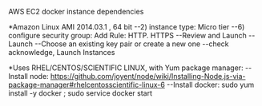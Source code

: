 AWS  EC2  docker instance dependencies

*Amazon Linux AMI 2014.03.1 , 64 bit
    --2) instance type: Micro tier
    --6) configure security group: Add Rule: HTTP. HTTPS
    --Review and Launch
    --Launch
    --Choose an existing key pair or create a new one
    --check acknowledge, Launch Instances

*Uses RHEL/CENTOS/SCIENTIFIC LINUX, with Yum package manager:
    --Install node: https://github.com/joyent/node/wiki/Installing-Node.js-via-package-manager#rhelcentosscientific-linux-6
    --Install docker: sudo yum install -y docker ; sudo service docker start
